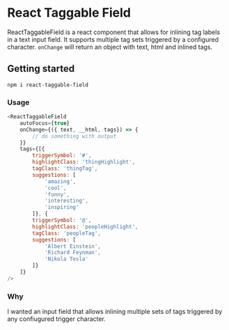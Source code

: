 # React Taggable Field

ReactTaggableField is a react component that allows for inlining tag labels in a text input field. It supports multiple tag sets triggered by a configured character. `onChange` will return an object with text, html and inlined tags.

## Getting started
```
npm i react-taggable-field
```
### Usage

```js
<ReactTaggableField
	autoFocus={true}
	onChange={({ text, __html, tags}) => {
		// do something with output
	}}
	tags={[{
		triggerSymbol: '#',
		highlightClass: 'thingHighlight',
		tagClass: 'thingTag',
		suggestions: [
			'amazing',
			'cool',
			'funny',
			'interesting',
			'inspiring'
		]}, {
		triggerSymbol: '@',
		highlightClass: 'peopleHighlight',
		tagClass: 'peopleTag',
		suggestions: [
			'Albert Einstein',
			'Richard Feynman',
			'Nikola Tesla'
		]}
	]}
/>
```

### Why

I wanted an input field that allows inlining multiple sets of tags triggered by any confiugured trigger character.